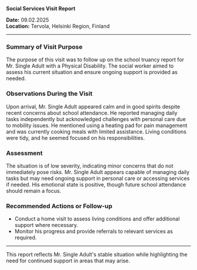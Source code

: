 

**Social Services Visit Report**

**Date:** 09.02.2025  
**Location:** Tervola, Helsinki Region, Finland  

---

### **Summary of Visit Purpose**

The purpose of this visit was to follow up on the school truancy report for Mr. Single Adult with a Physical Disability. The social worker aimed to assess his current situation and ensure ongoing support is provided as needed.

### **Observations During the Visit**

Upon arrival, Mr. Single Adult appeared calm and in good spirits despite recent concerns about school attendance. He reported managing daily tasks independently but acknowledged challenges with personal care due to mobility issues. He mentioned using a heating pad for pain management and was currently cooking meals with limited assistance. Living conditions were tidy, and he seemed focused on his responsibilities.

### **Assessment**

The situation is of low severity, indicating minor concerns that do not immediately pose risks. Mr. Single Adult appears capable of managing daily tasks but may need ongoing support in personal care or accessing services if needed. His emotional state is positive, though future school attendance should remain a focus.

### **Recommended Actions or Follow-up**

- Conduct a home visit to assess living conditions and offer additional support where necessary.
- Monitor his progress and provide referrals to relevant services as required.

---

This report reflects Mr. Single Adult's stable situation while highlighting the need for continued support in areas that may arise.
